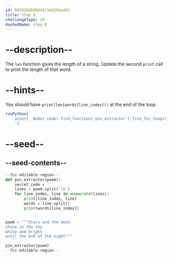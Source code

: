 ```yaml
---
id: 685926db99041c5e619ead41
title: Step 9
challengeType: 20
dashedName: step-9
---
```


# --description--

The `len` function gives the length of a string. Update the second `print` call to print the length of that word.

# --hints--

You should have `print(len(words[line_index]))` at the end of the loop.

```js
runPython(`
    assert _Node(_code).find_function('pin_extractor').find_for_loops()[0].find_bodies()[0].has_call('print(len(words[line_index]))')
    `)
```

# --seed--

## --seed-contents--

```py
--fcc-editable-region--
def pin_extractor(poem):
    secret_code = ''
    lines = poem.split('\n')
    for line_index, line in enumerate(lines):
        print(line_index, line)
        words = line.split()
        print(words[line_index])


poem = """Stars and the moon
shine in the sky
white and bright
until the end of the night"""

pin_extractor(poem)
--fcc-editable-region--

```
